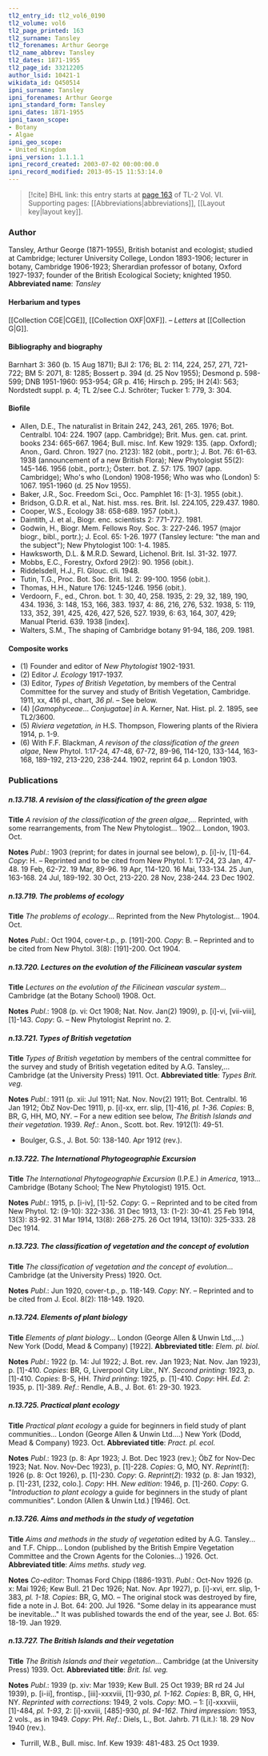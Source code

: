 ```yaml
---
tl2_entry_id: tl2_vol6_0190
tl2_volume: vol6
tl2_page_printed: 163
tl2_surname: Tansley
tl2_forenames: Arthur George
tl2_name_abbrev: Tansley
tl2_dates: 1871-1955
tl2_page_id: 33212205
author_lsid: 10421-1
wikidata_id: Q450514
ipni_surname: Tansley
ipni_forenames: Arthur George
ipni_standard_form: Tansley
ipni_dates: 1871-1955
ipni_taxon_scope: 
- Botany
- Algae
ipni_geo_scope: 
- United Kingdom
ipni_version: 1.1.1.1
ipni_record_created: 2003-07-02 00:00:00.0
ipni_record_modified: 2013-05-15 11:53:14.0
---
```



> [!cite] BHL link: this entry starts at [page 163](https://www.biodiversitylibrary.org/page/33212205) of TL-2 Vol. VI.
> Supporting pages: [[Abbreviations|abbreviations]], [[Layout key|layout key]].

### Author

Tansley, Arthur George (1871-1955), British botanist and ecologist; studied at Cambridge; lecturer University College, London 1893-1906; lecturer in botany, Cambridge 1906-1923; Sherardian professor of botany, Oxford 1927-1937; founder of the British Ecological Society; knighted 1950. 
**Abbreviated name**: *Tansley*

#### Herbarium and types

[[Collection CGE|CGE]], [[Collection OXF|OXF]]. – *Letters* at [[Collection G|G]].

#### Bibliography and biography

Barnhart 3: 360 (b. 15 Aug 1871); BJI 2: 176; BL 2: 114, 224, 257, 271, 721-722; BM 5: 2071, 8: 1285; Bossert p. 394 (d. 25 Nov 1955); Desmond p. 598-599; DNB 1951-1960: 953-954; GR p. 416; Hirsch p. 295; IH 2(4): 563; Nordstedt suppl. p. 4; TL 2/see C.J. Schröter; Tucker 1: 779, 3: 304.

#### Biofile

- Allen, D.E., The naturalist in Britain 242, 243, 261, 265. 1976; Bot. Centralbl. 104: 224. 1907 (app. Cambridge); Brit. Mus. gen. cat. print. books 234: 665-667. 1964; Bull. misc. Inf. Kew 1929: 135. (app. Oxford); Anon., Gard. Chron. 1927 (no. 2123): 182 (obit., portr.); J. Bot. 76: 61-63. 1938 (announcement of a new British Flora); New Phytologist 55(2): 145-146. 1956 (obit., portr.); Österr. bot. Z. 57: 175. 1907 (app. Cambridge); Who's who (London) 1908-1956; Who was who (London) 5: 1067. 1951-1960 (d. 25 Nov 1955).
- Baker, J.R., Soc. Freedom Sci., Occ. Pamphlet 16: \[1-3\]. 1955 (obit.).
- Bridson, G.D.R. et al., Nat. hist. mss. res. Brit. Isl. 224.105, 229.437. 1980.
- Cooper, W.S., Ecology 38: 658-689. 1957 (obit.).
- Daintith, J. et al., Biogr. enc. scientists 2: 771-772. 1981.
- Godwin, H., Biogr. Mem. Fellows Roy. Soc. 3: 227-246. 1957 (major biogr., bibl., portr.); J. Ecol. 65: 1-26. 1977 (Tansley lecture: "the man and the subject"); New Phytologist 100: 1-4. 1985.
- Hawksworth, D.L. & M.R.D. Seward, Lichenol. Brit. Isl. 31-32. 1977.
- Mobbs, E.C., Forestry, Oxford 29(2): 90. 1956 (obit.).
- Riddelsdell, H.J., Fl. Glouc. cli. 1948.
- Tutin, T.G., Proc. Bot. Soc. Brit. Isl. 2: 99-100. 1956 (obit.).
- Thomas, H.H., Nature 176: 1245-1246. 1956 (obit.).
- Verdoorn, F., ed., Chron. bot. 1: 30, 40, 258. 1935, 2: 29, 32, 189, 190, 434. 1936, 3: 148, 153, 166, 383. 1937, 4: 86, 216, 276, 532. 1938, 5: 119, 133, 352, 391, 425, 426, 427, 526, 527. 1939, 6: 63, 164, 307, 429; Manual Pterid. 639. 1938 \[index\].
- Walters, S.M., The shaping of Cambridge botany 91-94, 186, 209. 1981.

#### Composite works

- (1) Founder and editor of *New Phytologist* 1902-1931.
- (2) Editor *J. Ecology* 1917-1937.
- (3) Editor, *Types of British Vegetation*, by members of the Central Committee for the survey and study of British Vegetation, Cambridge. 1911, xx, 416 pl., chart, *36 pl*. – See below.
- (4) \[*Gamophyceae*... *Conjugatae*\] *in* A. Kerner, Nat. Hist. pl. 2. 1895, see TL2/3600.
- (5) *Riviera vegetation, in* H.S. Thompson, Flowering plants of the Riviera 1914, p. 1-9.
- (6) With F.F. Blackman, *A revison of the classification of the green algae*, New Phytol. 1:17-24, 47-48, 67-72, 89-96, 114-120, 133-144, 163-168, 189-192, 213-220, 238-244. 1902, reprint 64 p. London 1903.

### Publications

##### n.13.718. A revision of the classification of the green algae

**Title**
*A revision of the classification of the green algae*,... Reprinted, with some rearrangements, from The New Phytologist... 1902... London, 1903. Oct.

**Notes**
*Publ*.: 1903 (reprint; for dates in journal see below), p. \[i\]-iv, \[1\]-64. *Copy*: H. – Reprinted and to be cited from New Phytol. 1: 17-24, 23 Jan, 47-48. 19 Feb, 62-72. 19 Mar, 89-96. 19 Apr, 114-120. 16 Mai, 133-134. 25 Jun, 163-168. 24 Jul, 189-192. 30 Oct, 213-220. 28 Nov, 238-244. 23 Dec 1902.

##### n.13.719. The problems of ecology

**Title**
*The problems of ecology*... Reprinted from the New Phytologist... 1904. Oct.

**Notes**
*Publ*.: Oct 1904, cover-t.p., p. \[191\]-200. *Copy*: B. – Reprinted and to be cited from New Phytol. 3(8): \[191\]-200. Oct 1904.

##### n.13.720. Lectures on the evolution of the Filicinean vascular system

**Title**
*Lectures on the evolution of the Filicinean vascular system*... Cambridge (at the Botany School) 1908. Oct.

**Notes**
*Publ*.: 1908 (p. vi: Oct 1908; Nat. Nov. Jan(2) 1909), p. \[i\]-vi, \[vii-viii\], \[1\]-143. *Copy*: G. – New Phytologist Reprint no. 2.

##### n.13.721. Types of British vegetation

**Title**
*Types of British vegetation* by members of the central committee for the survey and study of British vegetation edited by A.G. Tansley,... Cambridge (at the University Press) 1911. Oct.
**Abbreviated title**: *Types Brit. veg.*

**Notes**
*Publ*.: 1911 (p. xii: Jul 1911; Nat. Nov. Nov(2) 1911; Bot. Centralbl. 16 Jan 1912; ÖbZ Nov-Dec 1911), p. \[i\]-xx, err. slip, \[1\]-416, *pl. 1-36. Copies*: B, BR, G, HH, MO, NY. – For a new edition see below, *The British Islands and their vegetation*. 1939.
*Ref*.: Anon., Scott. bot. Rev. 1912(1): 49-51.
- Boulger, G.S., J. Bot. 50: 138-140. Apr 1912 (rev.).

##### n.13.722. The International Phytogeographie Excursion

**Title**
*The International Phytogeographie Excursion* (I.P.E.) *in America*, 1913... Cambridge (Botany School; The New Phytologist) 1915. Oct.

**Notes**
*Publ*.: 1915, p. \[i-iv\], \[1\]-52. *Copy*: G. – Reprinted and to be cited from New Phytol. 12: (9-10): 322-336. 31 Dec 1913, 13: (1-2): 30-41. 25 Feb 1914, 13(3): 83-92. 31 Mar 1914, 13(8): 268-275. 26 Oct 1914, 13(10): 325-333. 28 Dec 1914.

##### n.13.723. The classification of vegetation and the concept of evolution

**Title**
*The classification of vegetation and the concept of evolution*... Cambridge (at the University Press) 1920. Oct.

**Notes**
*Publ*.: Jun 1920, cover-t.p., p. 118-149. *Copy*: NY. – Reprinted and to be cited from J. Ecol. 8(2): 118-149. 1920.

##### n.13.724. Elements of plant biology

**Title**
*Elements of plant biology*... London (George Allen & Unwin Ltd.,...) New York (Dodd, Mead & Company) \[1922\].
**Abbreviated title**: *Elem. pl. biol.*

**Notes**
*Publ*.: 1922 (p. 14: Jul 1922; J. Bot. rev. Jan 1923; Nat. Nov. Jan 1923), p. \[1\]-410.
*Copies*: BR, G, Liverpool City Libr., NY.
*Second printing*: 1923, p. \[1\]-410. *Copies*: B-S, HH.
*Third printing*: 1925, p. \[1\]-410. *Copy*: HH.
*Ed. 2*: 1935, p. \[1\]-389.
*Ref*.: Rendle, A.B., J. Bot. 61: 29-30. 1923.

##### n.13.725. Practical plant ecology

**Title**
*Practical plant ecology* a guide for beginners in field study of plant communities... London (George Allen & Unwin Ltd....) New York (Dodd, Mead & Company) 1923. Oct.
**Abbreviated title**: *Pract. pl. ecol.*

**Notes**
*Publ*.: 1923 (p. 8: Apr 1923; J. Bot. Dec 1923 (rev.); ÖbZ for Nov-Dec 1923; Nat. Nov. Nov-Dec 1923), p. \[1\]-228. *Copies*: G, MO, NY.
*Reprint*(*1*): 1926 (p. 8: Oct 1926), p. \[1\]-230. *Copy*: G.
*Reprint*(*2*): 1932 (p. 8: Jan 1932), p. \[1\]-231, \[232, colo.\]. *Copy*: HH.
*New edition*: 1946, p. \[1\]-260. *Copy*: G. "*Introduction to plant ecology* a guide for beginners in the study of plant communities". London (Allen & Unwin Ltd.) \[1946\]. Oct.

##### n.13.726. Aims and methods in the study of vegetation

**Title**
*Aims and methods in the study of vegetation* edited by A.G. Tansley... and T.F. Chipp... London (published by the British Empire Vegetation Committee and the Crown Agents for the Colonies...) 1926. Oct.
**Abbreviated title**: *Aims meths. study veg.*

**Notes**
*Co-editor*: Thomas Ford Chipp (1886-1931).
*Publ*.: Oct-Nov 1926 (p. x: Mai 1926; Kew Bull. 21 Dec 1926; Nat. Nov. Apr 1927), p. \[i\]-xvi, err. slip, 1-383, *pl. 1-18. Copies*: BR, G, MO. – The original stock was destroyed by fire, fide a note in J. Bot. 64: 200. Jul 1926. "Some delay in its appearance must be inevitable..." It was published towards the end of the year, see J. Bot. 65: 18-19. Jan 1929.

##### n.13.727. The British Islands and their vegetation

**Title**
*The British Islands and their vegetation*... Cambridge (at the University Press) 1939. Oct.
**Abbreviated title**: *Brit. Isl. veg.*

**Notes**
*Publ*.: 1939 (p. xiv: Mar 1939; Kew Bull. 25 Oct 1939; BR rd 24 Jul 1939), p. \[i-ii\], frontisp., \[iii\]-xxxviii, \[1\]-930, *pl. 1-162. Copies*: B, BR, G, HH, NY.
*Reprinted with corrections*: 1949, 2 vols. *Copy*: MO. – 1: \[i\]-xxxviii, \[1\]-484, *pl. 1-93*, 2: \[i\]-xxviii, \[485\]-930, *pl. 94-162*.
*Third impression*: 1953, 2 vols., as in 1949. *Copy*: PH.
*Ref*.: Diels, L., Bot. Jahrb. 71 (Lit.): 18. 29 Nov 1940 (rev.).
- Turrill, W.B., Bull. misc. Inf. Kew 1939: 481-483. 25 Oct 1939.

